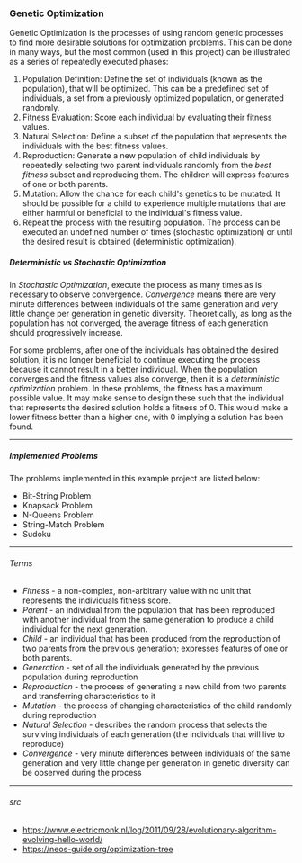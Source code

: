 <H3>Genetic Optimization</H3>
<p>
    Genetic Optimization is the processes of using random genetic processes to find more desirable solutions for
    optimization problems. This can be done in many ways, but the most common (used in this project) can be illustrated
    as a series of repeatedly executed phases:
</p>

1. Population Definition: Define the set of individuals (known as the population), that will be optimized. This can be a
predefined set of individuals, a set from a previously optimized population, or generated randomly.
1. Fitness Evaluation: Score each individual by evaluating their fitness values.
1. Natural Selection: Define a subset of the population that represents the individuals with the best fitness values.
1. Reproduction: Generate a new population of child individuals by repeatedly selecting two parent individuals randomly
from the <i>best fitness</i> subset and reproducing them. The children will express features of one or both parents.
1. Mutation: Allow the chance for each child's genetics to be mutated. It should be possible for a child to experience
multiple mutations that are either harmful or beneficial to the individual's fitness value.
1. Repeat the process with the resulting population. The process can be executed an undefined number of times (stochastic
optimization) or until the desired result is obtained (deterministic optimization).

<H5>Deterministic vs Stochastic Optimization</H5>

<p>
    In <i>Stochastic Optimization</i>, execute the process as many times as is necessary to observe convergence.
    <i>Convergence</i> means there are very minute differences between individuals of the same generation and very
    little change per generation in genetic diversity. Theoretically, as long as the population has not converged, the
    average fitness of each generation should progressively increase.
</p>
<p>
    For some problems, after one of the individuals has obtained the desired solution, it is no longer beneficial to
    continue executing the process because it cannot result in a better individual. When the population converges and
    the fitness values also converge, then it is a <i>deterministic optimization</i> problem. In these problems, the
    fitness has a maximum possible value. It may make sense to design these such that the individual that represents the
    desired solution holds a fitness of 0. This would make a lower fitness better than a higher one, with 0 implying a
    solution has been found.
</p>

___
<H5>Implemented Problems</H5>

<p>
    The problems implemented in this example project are listed below:
</p>

- Bit-String Problem
- Knapsack Problem
- N-Queens Problem
- String-Match Problem
- Sudoku

___
<H6>Terms</H6>

- <i>Fitness</i> - a non-complex, non-arbitrary value with no unit that represents the individuals fitness score.
- <i>Parent</i> - an individual from the population that has been reproduced with another individual from the same
generation to produce a child individual for the next generation.
- <i>Child</i> - an individual that has been produced from the reproduction of two parents from the previous generation;
expresses features of one or both parents.
- <i>Generation</i> - set of all the individuals generated by the previous population during reproduction
- <i>Reproduction</i> - the process of generating a new child from two parents and transferring characteristics to it
- <i>Mutation</i> - the process of changing characteristics of the child randomly during reproduction
- <i>Natural Selection</i> - describes the random process that selects the surviving individuals of each generation
(the individuals that will live to reproduce)
- <i>Convergence</i> - very minute differences between individuals of the same generation and very little
change per generation in genetic diversity can be observed during the process

___
<H6>src</H6>

- https://www.electricmonk.nl/log/2011/09/28/evolutionary-algorithm-evolving-hello-world/
- https://neos-guide.org/optimization-tree